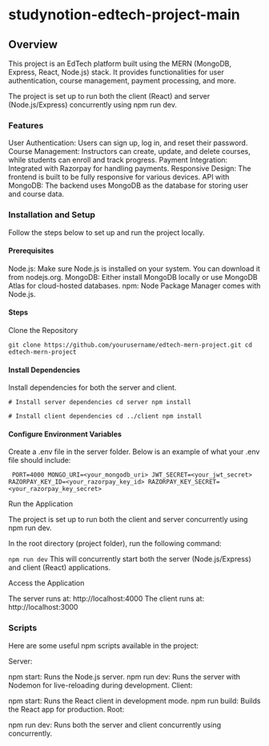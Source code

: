 # studynotion-edtech-project-main
## Overview
This project is an EdTech platform built using the MERN (MongoDB, Express, React, Node.js) stack. It provides functionalities for user authentication, course management, payment processing, and more.

The project is set up to run both the client (React) and server (Node.js/Express) concurrently using npm run dev.
### Features
User Authentication: Users can sign up, log in, and reset their password.
Course Management: Instructors can create, update, and delete courses, while students can enroll and track progress.
Payment Integration: Integrated with Razorpay for handling payments.
Responsive Design: The frontend is built to be fully responsive for various devices.
API with MongoDB: The backend uses MongoDB as the database for storing user and course data.

### Installation and Setup
Follow the steps below to set up and run the project locally.

#### Prerequisites
Node.js: Make sure Node.js is installed on your system. You can download it from nodejs.org.
MongoDB: Either install MongoDB locally or use MongoDB Atlas for cloud-hosted databases.
npm: Node Package Manager comes with Node.js.
#### Steps
Clone the Repository


`git clone https://github.com/yourusername/edtech-mern-project.git
cd edtech-mern-project`
#### Install Dependencies

Install dependencies for both the server and client.


`# Install server dependencies
cd server
npm install`

`# Install client dependencies
cd ../client
npm install`
#### Configure Environment Variables

Create a .env file in the server folder. Below is an example of what your .env file should include:

`
PORT=4000
MONGO_URI=<your_mongodb_uri>
JWT_SECRET=<your_jwt_secret>
RAZORPAY_KEY_ID=<your_razorpay_key_id>
RAZORPAY_KEY_SECRET=<your_razorpay_key_secret>`

Run the Application

The project is set up to run both the client and server concurrently using npm run dev.

In the root directory (project folder), run the following command:


`npm run dev`
This will concurrently start both the server (Node.js/Express) and client (React) applications.

Access the Application

The server runs at: http://localhost:4000
The client runs at: http://localhost:3000
### Scripts
Here are some useful npm scripts available in the project:

Server:

npm start: Runs the Node.js server.
npm run dev: Runs the server with Nodemon for live-reloading during development.
Client:

npm start: Runs the React client in development mode.
npm run build: Builds the React app for production.
Root:

npm run dev: Runs both the server and client concurrently using concurrently.
